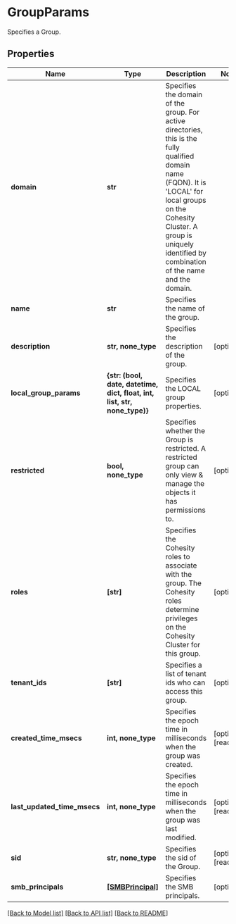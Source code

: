# GroupParams

Specifies a Group.

## Properties
Name | Type | Description | Notes
------------ | ------------- | ------------- | -------------
**domain** | **str** | Specifies the domain of the group. For active directories, this is the fully qualified domain name (FQDN). It is &#39;LOCAL&#39; for local groups on the Cohesity Cluster. A group is uniquely identified by combination of the name and the domain. | 
**name** | **str** | Specifies the name of the group. | 
**description** | **str, none_type** | Specifies the description of the group. | [optional] 
**local_group_params** | **{str: (bool, date, datetime, dict, float, int, list, str, none_type)}** | Specifies the LOCAL group properties. | [optional] 
**restricted** | **bool, none_type** | Specifies whether the Group is restricted. A restricted group can only view &amp; manage the objects it has permissions to. | [optional] 
**roles** | **[str]** | Specifies the Cohesity roles to associate with the group. The Cohesity roles determine privileges on the Cohesity Cluster for this group. | [optional] 
**tenant_ids** | **[str]** | Specifies a list of tenant ids who can access this group. | [optional] 
**created_time_msecs** | **int, none_type** | Specifies the epoch time in milliseconds when the group was created. | [optional] [readonly] 
**last_updated_time_msecs** | **int, none_type** | Specifies the epoch time in milliseconds when the group was last modified. | [optional] [readonly] 
**sid** | **str, none_type** | Specifies the sid of the Group. | [optional] [readonly] 
**smb_principals** | [**[SMBPrincipal]**](SMBPrincipal.md) | Specifies the SMB principals. | [optional] 

[[Back to Model list]](../README.md#documentation-for-models) [[Back to API list]](../README.md#documentation-for-api-endpoints) [[Back to README]](../README.md)


